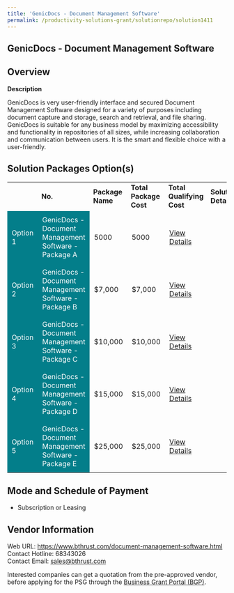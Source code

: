```yaml
---
title: 'GenicDocs - Document Management Software'
permalink: /productivity-solutions-grant/solutionrepo/solution1411
---
```


## GenicDocs - Document Management Software

## Overview

**Description**

GenicDocs is very user-friendly interface and secured Document Management Software designed for a variety of purposes including document capture and storage, search and retrieval, and file sharing. GenicDocs is suitable for any business model by maximizing accessibility and functionality in repositories of all sizes, while increasing collaboration and communication between users. It is the smart and flexible choice with a user-friendly.

## Solution Packages Option(s)

<table>
<th>
<td><b>No.</b></td>
<td><b>Package Name</b></td>
<td><b>Total Package Cost</b></td>
<td><b>Total Qualifying Cost</b></td>
<td><b>Solution Details</b></td>
</th>
<tr>
<td style='padding: 10px; background-color: #037E8A; color: #FFFFFF;'>Option 1</td>
<td style='padding: 10px; background-color: #037E8A; color: #FFFFFF;'>GenicDocs - Document Management Software - Package A</td>
<td style='padding: 10px;'>5000</td>
<td style='padding: 10px;'>5000</td>
<td style='padding: 10px;'><a href='https://www.gobusiness.gov.sg/images/psg/Desensitised_Business_Thrust_Annex_3_CR_wef_23_September_2021_Part_1.pdf' target='_blank'>View Details</a></td>
</tr>
<tr>
<td style='padding: 10px; background-color: #037E8A; color: #FFFFFF;'>Option 2</td>
<td style='padding: 10px; background-color: #037E8A; color: #FFFFFF;'>GenicDocs - Document Management Software - Package B</td>
<td style='padding: 10px;'>$7,000</td>
<td style='padding: 10px;'>$7,000</td>
<td style='padding: 10px;'><a href='https://www.gobusiness.gov.sg/images/psg/Desensitised_Business_Thrust_Annex_3_CR_wef_23_September_2021_Part_2.pdf' target='_blank'>View Details</a></td>
</tr>
<tr>
<td style='padding: 10px; background-color: #037E8A; color: #FFFFFF;'>Option 3</td>
<td style='padding: 10px; background-color: #037E8A; color: #FFFFFF;'>GenicDocs - Document Management Software - Package C</td>
<td style='padding: 10px;'>$10,000</td>
<td style='padding: 10px;'>$10,000</td>
<td style='padding: 10px;'><a href='https://www.gobusiness.gov.sg/images/psg/Desensitised_Business_Thrust_Annex_3_CR_wef_23_September_2021_Part_3.pdf' target='_blank'>View Details</a></td>
</tr>
<tr>
<td style='padding: 10px; background-color: #037E8A; color: #FFFFFF;'>Option 4</td>
<td style='padding: 10px; background-color: #037E8A; color: #FFFFFF;'>GenicDocs - Document Management Software - Package D</td>
<td style='padding: 10px;'>$15,000</td>
<td style='padding: 10px;'>$15,000</td>
<td style='padding: 10px;'><a href='https://www.gobusiness.gov.sg/images/psg/Desensitised_Business_Thrust_Annex_3_CR_wef_23_September_2021_Part_4.pdf' target='_blank'>View Details</a></td>
</tr>
<tr>
<td style='padding: 10px; background-color: #037E8A; color: #FFFFFF;'>Option 5</td>
<td style='padding: 10px; background-color: #037E8A; color: #FFFFFF;'>GenicDocs - Document Management Software - Package E</td>
<td style='padding: 10px;'>$25,000</td>
<td style='padding: 10px;'>$25,000</td>
<td style='padding: 10px;'><a href='https://www.gobusiness.gov.sg/images/psg/Desensitised_Business_Thrust_Annex_3_CR_wef_23_September_2021_Part_5.pdf' target='_blank'>View Details</a></td>
</tr>
</table>

## Mode and Schedule of Payment

 - Subscription or Leasing

## Vendor Information

 Web URL: https://www.bthrust.com/document-management-software.html<br>Contact Hotline: 68343026 <br>Contact Email: sales@bthrust.com<br>

Interested companies can get a quotation from the pre-approved vendor, before applying for the PSG through the <a href='https://www.businessgrants.gov.sg/' target='_blank' rel='noopener'>Business Grant Portal (BGP)</a>.

<script src="/jquery/resize-tables.js"></script>
